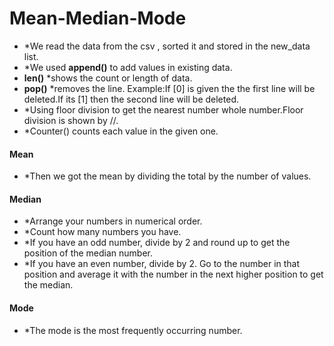 # Mean-Median-Mode
* *We read the data from the csv , sorted it and stored in the new_data list.
* *We used **append()** to add values in existing data.
* **len()** *shows the count or length of data.
* **pop()** *removes the line. Example:If [0] is  given the the first line will be deleted.If its [1] then the second line will be deleted.
 * *Using floor division to get the nearest number whole number.Floor division is shown by //.
 * *Counter() counts each value in the given one.

#### Mean
 * *Then we got the mean by dividing the total by the number of values.

#### Median
  * *Arrange your numbers in numerical order.
  * *Count how many numbers you have.
  * *If you have an odd number, divide by 2 and round up to get the position of the median number.
  * *If you have an even number, divide by 2. Go to the number in that position and average it with the number in the next higher position to get the median.

#### Mode
  * *The mode is the most frequently occurring number. 
